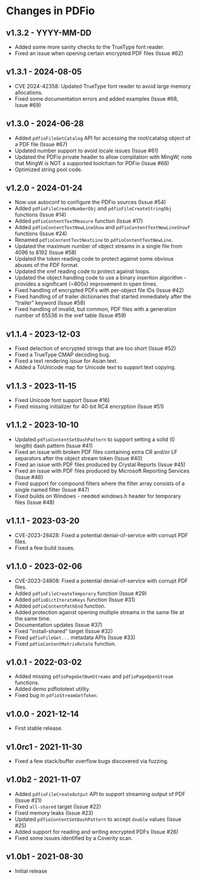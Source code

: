 Changes in PDFio
================


v1.3.2 - YYYY-MM-DD
-------------------

- Added some more sanity checks to the TrueType font reader.
- Fixed an issue when opening certain encrypted PDF files (Issue #62)


v1.3.1 - 2024-08-05
-------------------

- CVE 2024-42358: Updated TrueType font reader to avoid large memory
  allocations.
- Fixed some documentation errors and added examples (Issue #68, Issue #69)


v1.3.0 - 2024-06-28
-------------------

- Added `pdfioFileGetCatalog` API for accessing the root/catalog object of a
  PDF file (Issue #67)
- Updated number support to avoid locale issues (Issue #61)
- Updated the PDFio private header to allow compilation with MingW; note that
  MingW is NOT a supported toolchain for PDFio (Issue #66)
- Optimized string pool code.


v1.2.0 - 2024-01-24
-------------------

- Now use autoconf to configure the PDFio sources (Issue #54)
- Added `pdfioFileCreateNumberObj` and `pdfioFileCreateStringObj` functions
  (Issue #14)
- Added `pdfioContentTextMeasure` function (Issue #17)
- Added `pdfioContentTextNewLineShow` and `pdfioContentTextNewLineShowf`
  functions (Issue #24)
- Renamed `pdfioContentTextNextLine` to `pdfioContentTextNewLine`.
- Updated the maximum number of object streams in a single file from 4096 to
  8192 (Issue #58)
- Updated the token reading code to protect against some obvious abuses of the
  PDF format.
- Updated the xref reading code to protect against loops.
- Updated the object handling code to use a binary insertion algorithm -
  provides a significant (~800x) improvement in open times.
- Fixed handling of encrypted PDFs with per-object file IDs (Issue #42)
- Fixed handling of of trailer dictionaries that started immediately after the
  "trailer" keyword (Issue #58)
- Fixed handling of invalid, but common, PDF files with a generation number of
  65536 in the xref table (Issue #59)


v1.1.4 - 2023-12-03
-------------------

- Fixed detection of encrypted strings that are too short (Issue #52)
- Fixed a TrueType CMAP decoding bug.
- Fixed a text rendering issue for Asian text.
- Added a ToUnicode map for Unicode text to support text copying.


v1.1.3 - 2023-11-15
-------------------

- Fixed Unicode font support (Issue #16)
- Fixed missing initializer for 40-bit RC4 encryption (Issue #51)


v1.1.2 - 2023-10-10
-------------------

- Updated `pdfioContentSetDashPattern` to support setting a solid (0 length)
  dash pattern (Issue #41)
- Fixed an issue with broken PDF files containing extra CR and/or LF separators
  after the object stream token (Issue #40)
- Fixed an issue with PDF files produced by Crystal Reports (Issue #45)
- Fixed an issue with PDF files produced by Microsoft Reporting Services
  (Issue #46)
- Fixed support for compound filters where the filter array consists of a
  single named filter (Issue #47)
- Fixed builds on Windows - needed windows.h header for temporary files
  (Issue #48)


v1.1.1 - 2023-03-20
-------------------

- CVE-2023-28428: Fixed a potential denial-of-service with corrupt PDF files.
- Fixed a few build issues.


v1.1.0 - 2023-02-06
-------------------

- CVE-2023-24808: Fixed a potential denial-of-service with corrupt PDF files.
- Added `pdfioFileCreateTemporary` function (Issue #29)
- Added `pdfioDictIterateKeys` function (Issue #31)
- Added `pdfioContentPathEnd` function.
- Added protection against opening multiple streams in the same file at the
  same time.
- Documentation updates (Issue #37)
- Fixed "install-shared" target (Issue #32)
- Fixed `pdfioFileGet...` metadata APIs (Issue #33)
- Fixed `pdfioContentMatrixRotate` function.


v1.0.1 - 2022-03-02
-------------------

- Added missing `pdfioPageGetNumStreams` and `pdfioPageOpenStream` functions.
- Added demo pdfiototext utility.
- Fixed bug in `pdfioStreamGetToken`.


v1.0.0 - 2021-12-14
-------------------

- First stable release.


v1.0rc1 - 2021-11-30
--------------------

- Fixed a few stack/buffer overflow bugs discovered via fuzzing.


v1.0b2 - 2021-11-07
-------------------

- Added `pdfioFileCreateOutput` API to support streaming output of PDF
  (Issue #21)
- Fixed `all-shared` target (Issue #22)
- Fixed memory leaks (Issue #23)
- Updated `pdfioContentSetDashPattern` to accept `double` values (Issue #25)
- Added support for reading and writing encrypted PDFs (Issue #26)
- Fixed some issues identified by a Coverity scan.


v1.0b1 - 2021-08-30
-------------------

- Initial release
